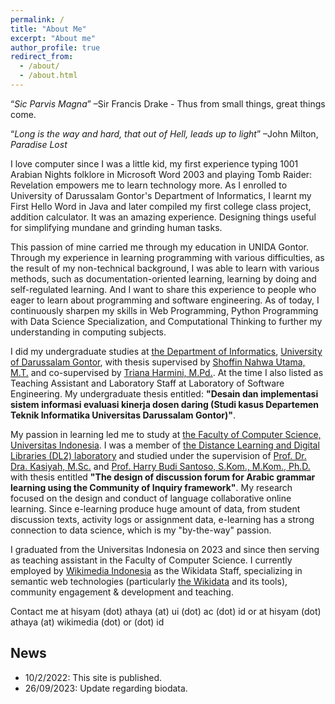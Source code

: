 ```yaml
---
permalink: /
title: "About Me"
excerpt: "About me"
author_profile: true
redirect_from: 
  - /about/
  - /about.html
---
```


<q>_Sic Parvis Magna_</q> &#8211;Sir Francis Drake - Thus from small things, great things come.

<q>_Long is the way and hard, that out of Hell, leads up to light_</q> &#8211;John Milton, _Paradise Lost_

I love computer since I was a little kid, my first experience typing 1001 Arabian Nights folklore in Microsoft Word 2003 and playing Tomb Raider: Revelation empowers me to learn technology more. As I enrolled to University of Darussalam Gontor's Department of Informatics, I learnt my First Hello Word in Java and later compiled my first college class project, addition calculator. It was an amazing experience. Designing things useful for simplifying mundane and grinding human tasks.

This passion of mine carried me through my education in UNIDA Gontor. Through my experience in learning programming with various difficulties, as the result of my non-technical background, I was able to learn with various methods, such as documentation-oriented learning, learning by doing and self-regulated learning. And I want to share this experience to people who eager to learn about programming and software engineering. As of today, I continuously sharpen my skills in Web Programming, Python Programming with Data Science Specialization, and Computational Thinking to further my understanding in computing subjects.

I did my undergraduate studies at [the Department of Informatics](https://informatika.unida.gontor.ac.id/), [University of Darussalam Gontor](https://unida.gontor.ac.id/), with thesis supervised by [Shoffin Nahwa Utama, M.T.](http://informatika.uin-malang.ac.id/shoffin-nahwa-utama/) and co-supervised by [Triana Harmini, M.Pd.](https://scholar.google.co.id/citations?user=Gx0l9MAAAAAJ&hl=en). At the time I also listed as Teaching Assistant and Laboratory Staff at Laboratory of Software Engineering. My undergraduate thesis entitled: **"Desain dan implementasi sistem informasi evaluasi kinerja dosen daring (Studi kasus Departemen Teknik Informatika Universitas Darussalam Gontor)"**.

My passion in learning led me to study at [the Faculty of Computer Science, Universitas Indonesia](https://cs.ui.ac.id/). I was a member of [the Distance Learning and Digital Libraries (DL2) laboratory](https://dl2.cs.ui.ac.id/v8/about-us.php) and studied under the supervision of [Prof. Dr. Dra. Kasiyah, M.Sc.](https://cs.ui.ac.id/personnel/kasiyah/) and [Prof. Harry Budi Santoso, S.Kom., M.Kom., Ph.D.](https://cs.ui.ac.id/personnel/harry-budi-santoso/) with thesis entitled **"The design of discussion forum for Arabic grammar learning using the Community of Inquiry framework"**. My research focused on the design and conduct of language collaborative online learning. Since e-learning produce huge amount of data, from student discussion texts, activity logs or assignment data, e-learning has a strong connection to data science, which is my "by-the-way" passion. 

I graduated from the Universitas Indonesia on 2023 and since then serving as teaching assistant in the Faculty of Computer Science. I currently employed by [Wikimedia Indonesia](https://wikimedia.or.id/) as the Wikidata Staff, specializing in semantic web technologies (particularly [the Wikidata](https://www.wikidata.org/wiki/Wikidata:Main_Page) and its tools), community engagement & development and teaching.

Contact me at hisyam (dot) athaya (at) ui (dot) ac (dot) id or at hisyam (dot) athaya (at) wikimedia (dot) or (dot) id

News
------
 - 10/2/2022: This site is published.
 - 26/09/2023: Update regarding biodata.

